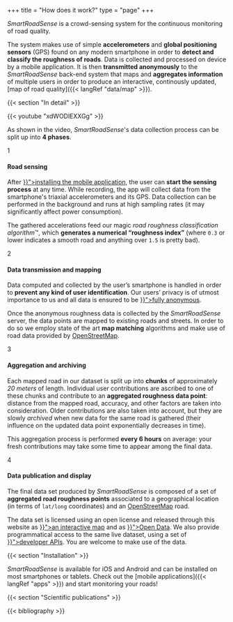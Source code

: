 +++
title = "How does it work?"
type = "page"
+++

<p class="lead"><i>SmartRoadSense</i> is a crowd-sensing system for the continuous monitoring of road quality.</p>

The system makes use of simple **accelerometers** and **global positioning sensors**&nbsp;(GPS) found on any modern smartphone in order to **detect and classify the roughness of roads**.
Data is collected and processed on device by a mobile application.
It is then **transmitted anonymously** to the *SmartRoadSense* back-end system that maps and **aggregates information** of multiple users in order to produce an interactive, continously updated, [map of road quality]({{< langRef "data/map" >}}).

{{< section "In detail" >}}

{{< youtube "xdWODlEXXGg" >}}

As shown in the video, *SmartRoadSense*'s data collection process can be split up into **4&nbsp;phases**.

<div class="row cards-sequence scroll-in">
    <div class="col-lg-6">
        <div class="card trans-offset-1">
            <div class="card-counter">1</div>
            <div class="card-body">
                <h4 class="card-title">Road sensing</h4>
                <p>
                After <a href="{{< langRef "apps" >}}">installing the mobile application</a>, the user can <b>start the sensing process</b> at any time.
                While recording, the app will collect data from the smartphone's triaxial accelerometers and its GPS.
                Data collection can be performed in the background and runs at high sampling rates (it may significantly affect power consumption).
                </p>
                <p>
                The gathered accelerations feed our magic <i>road roughness classification algorithm</i>&trade;, which <b>generates a numerical “roughness index”</b> (where <code>0.3</code> or lower indicates a smooth road and anything over <code>1.5</code> is pretty bad).
                </p>
            </div>
        </div>
    </div>
    <div class="col-lg-6">
        <div class="card trans-offset-2">
            <div class="card-counter">2</div>
            <div class="card-body">
                <h4 class="card-title">Data transmission and mapping</h4>
                <p>
                Data computed and collected by the user’s smartphone is handled in order to <b>prevent any kind of user identification</b>.
                Our users’ privacy is of utmost importance to us and all data is ensured to be <a href="{{< langRef "data/privacy" >}}">fully anonymous</a>.
                </p>
                <p>
                Once the anonymous roughness data is collected by the <i>SmartRoadSense</i> server, the data points are mapped to existing roads and streets.
                In order to do so we employ state of the art <b>map matching</b> algorithms and make use of road data provided by <a href="https://www.openstreetmap.org">OpenStreetMap</a>.
                </p>
            </div>
        </div>
    </div>
    <div class="col-lg-6">
        <div class="card trans-offset-3">
            <div class="card-counter">3</div>
            <div class="card-body">
                <h4 class="card-title">Aggregation and archiving</h4>
                <p>
                Each mapped road in our dataset is split up into <b>chunks</b> of approximately <i>20&nbsp;meters</i> of length.
                Individual user contributions are ascribed to one of these chunks and contribute to an <b>aggregated roughness data point</b>:
                distance from the mapped road, accuracy, and other factors are taken into consideration.
                Older contributions are also taken into account, but they are slowly <i>archived</i> when new data for the same road is gathered (their influence on the updated data point exponentially decreases in time).
                </p>
                <p>
                This aggregation process is performed <b>every 6&nbsp;hours</b> on average: your fresh contributions may take some time to appear among the final data.
                </p>
            </div>
        </div>
    </div>
    <div class="col-lg-6">
        <div class="card trans-offset-4">
            <div class="card-counter">4</div>
            <div class="card-body">
                <h4 class="card-title">Data publication and display</h4>
                <p>
                The final data set produced by <i>SmartRoadSense</i> is composed of a set of <b>aggregated road roughness points</b> associated to a geographical location (in terms of <code>lat/long</code> coordinates) and an <a href="https://www.openstreetmap.org">OpenStreetMap</a> road.
                </p>
                <p>
                The data set is licensed using an open license and released through this website as <a href="{{< langRef "data/map" >}}">an interactive map</a> and as <a href="{{< langRef "data/open-data" >}}">Open Data</a>.
                We also provide programmatical access to the same live dataset, using a set of <a href="{{< langRef "data/developers" >}}">developer APIs</a>.
                You are welcome to make use of the data.
                </p>
            </div>
        </div>
    </div>
</div>

{{< section "Installation" >}}

*SmartRoadSense* is available for iOS and Android and can be installed on most smartphones or tablets. Check out the [mobile applications]({{< langRef "apps" >}}) and start monitoring your roads!

{{< section "Scientific publications" >}}

{{< bibliography >}}
